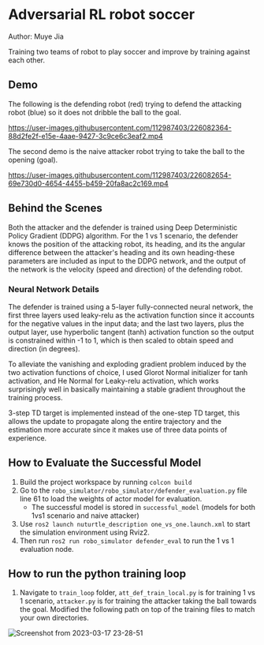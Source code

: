 # Adversarial RL robot soccer
Author: Muye Jia

Training two teams of robot to play soccer and improve by training against each other.

## Demo
The following is the defending robot (red) trying to defend the attacking robot (blue) so it does not dribble the ball to the goal.



https://user-images.githubusercontent.com/112987403/226082364-88d2fe2f-e15e-4aae-9427-3c9ce6c3eaf2.mp4

The second demo is the naive attacker robot trying to take the ball to the opening (goal).



https://user-images.githubusercontent.com/112987403/226082654-69e730d0-4654-4455-b459-20fa8ac2c169.mp4


## Behind the Scenes
Both the attacker and the defender is trained using Deep Deterministic Policy Gradient (DDPG) algorithm. For the 1 vs 1 scenario, the defender knows the position of the attacking robot, its heading, and its the angular difference between the attacker's heading and its own heading-these parameters are included as input to the DDPG network, and the output of the network is the velocity (speed and direction) of the defending robot.

### Neural Network Details
The defender is trained using a 5-layer fully-connected neural network, the first three layers used leaky-relu as the activation function since it accounts for the negative values in the input data; and the last two layers, plus the output layer, use hyperbolic tangent (tanh) activation function so the output is constrained within -1 to 1, which is then scaled to obtain speed and direction (in degrees).

To alleviate the vanishing and exploding gradient problem induced by the two activation functions of choice, I used Glorot Normal initializer for tanh activation, and He Normal for Leaky-relu activation, which works surprisingly well in basically maintaining a stable gradient throughout the training process.

3-step TD target is implemented instead of the one-step TD target, this allows the update to propagate along the entire trajectory and the estimation more accurate since it makes use of three data points of experience.

## How to Evaluate the Successful Model
1. Build the project workspace by running `colcon build`
2. Go to the `robo_simulator/robo_simulator/defender_evaluation.py` file line 61 to load the weights of actor model for evaluation.
    - The successful model is stored in `successful_model` (models for both 1vs1 scenario and naive attacker)
3. Use `ros2 launch nuturtle_description one_vs_one.launch.xml` to start the simulation environment using Rviz2.
4. Then run `ros2 run robo_simulator defender_eval` to run the 1 vs 1 evaluation node.

## How to run the python training loop
1. Navigate to `train_loop` folder, `att_def_train_local.py` is for training 1 vs 1 scenario, `attacker.py` is for training the attacker taking the ball towards the goal. Modified the following path on top of the training files to match your own directories.

![Screenshot from 2023-03-17 23-28-51](https://user-images.githubusercontent.com/112987403/226084713-7e26a44e-da31-4eb4-8034-4266f4068335.png)
